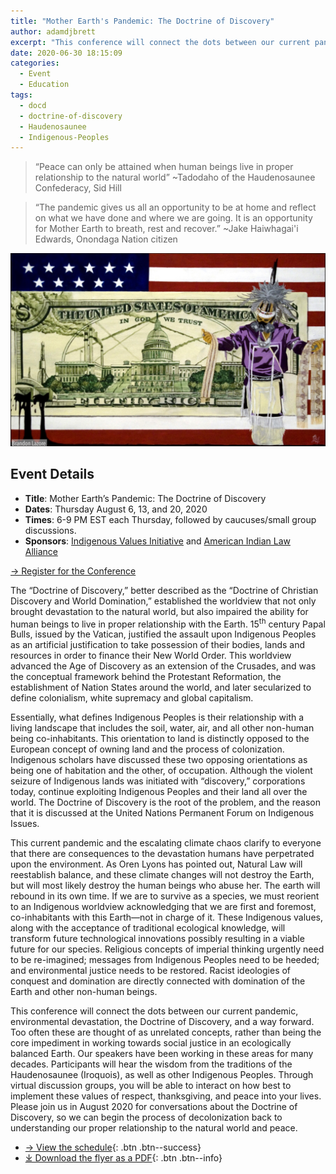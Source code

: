 ```yaml
---
title: "Mother Earth's Pandemic: The Doctrine of Discovery"
author: adamdjbrett
excerpt: "This conference will connect the dots between our current pandemic, environmental devastation, the Doctrine of Discovery, and a way forward."
date: 2020-06-30 18:15:09
categories:
  - Event
  - Education
tags:
  - docd
  - doctrine-of-discovery
  - Haudenosaunee
  - Indigenous-Peoples
---
```

> “Peace can only be attained when human beings live in proper relationship to the natural world” ~Tadodaho of the Haudenosaunee Confederacy, Sid Hill

> “The pandemic gives us all an opportunity to be at home and reflect on what we have done and where we are going. It is an opportunity for Mother Earth to breath, rest and recover.” ~Jake Haiwhagai'i Edwards, Onondaga Nation citizen

[!["Photo credit: Broken Treaties by **Brandon Lazore**"](/assets/img/Broken-Treaties-Brandon-Lazore-Web-credit.jpg)](/assets/img/Broken-Treaties-Brandon-Lazore-Web-credit.jpg)


## Event Details

*   **Title**: Mother Earth’s Pandemic: The Doctrine of Discovery
*   **Dates**: Thursday August 6, 13, and 20, 2020
*   **Times**: 6-9 PM EST each Thursday, followed by caucuses/small group discussions.
*   **Sponsors**: [Indigenous Values Initiative](https://indigenousvalues.org) and [American Indian Law Alliance](https://aila.ngo)

[→ Register for the Conference](https://indigenousvalues.org/mother-earths-pandemic/)

The “Doctrine of Discovery,” better described as the “Doctrine of Christian Discovery and World Domination,” established the worldview that not only brought devastation to the natural world, but also impaired the ability for human beings to live in proper relationship with the Earth. 15<sup>th</sup> century Papal Bulls, issued by the Vatican, justified the assault upon Indigenous Peoples as an artificial justification to take possession of their bodies, lands and resources in order to finance their New World Order. This worldview advanced the Age of Discovery as an extension of the Crusades, and was the conceptual framework behind the Protestant Reformation, the establishment of Nation States around the world, and later secularized to define colonialism, white supremacy and global capitalism.

Essentially, what defines Indigenous Peoples is their relationship with a living landscape that includes the soil, water, air, and all other non-human being co-inhabitants. This orientation to land is distinctly opposed to the European concept of owning land and the process of colonization. Indigenous scholars have discussed these two opposing orientations as being one of habitation and the other, of occupation. Although the violent seizure of Indigenous lands was initiated with “discovery,” corporations today, continue exploiting Indigenous Peoples and their land all over the world. The Doctrine of Discovery is the root of the problem, and the reason that it is discussed at the United Nations Permanent Forum on Indigenous Issues.

This current pandemic and the escalating climate chaos clarify to everyone that there are consequences to the devastation humans have perpetrated upon the environment. As Oren Lyons has pointed out, Natural Law will reestablish balance, and these climate changes will not destroy the Earth, but will most likely destroy the human beings who abuse her. The earth will rebound in its own time. If we are to survive as a species, we must reorient to an Indigenous worldview acknowledging that we are first and foremost, co-inhabitants with this Earth—not in charge of it. These Indigenous values, along with the acceptance of traditional ecological knowledge, will transform future technological innovations possibly resulting in a viable future for our species. Religious concepts of imperial thinking urgently need to be re-imagined; messages from Indigenous Peoples need to be heeded; and environmental justice needs to be restored. Racist ideologies of conquest and domination are directly connected with domination of the Earth and other non-human beings.

This conference will connect the dots between our current pandemic, environmental devastation, the Doctrine of Discovery, and a way forward. Too often these are thought of as unrelated concepts, rather than being the core impediment in working towards social justice in an ecologically balanced Earth. Our speakers have been working in these areas for many decades. Participants will hear the wisdom from the traditions of the Haudenosaunee (Iroquois), as well as other Indigenous Peoples. Through virtual discussion groups, you will be able to interact on how best to implement these values of respect, thanksgiving, and peace into your lives. Please join us in August 2020 for conversations about the Doctrine of Discovery, so we can begin the process of decolonization back to understanding our proper relationship to the natural world and peace.

- [→ View the schedule](https://indigenousvalues.org/mother-earths-pandemic/){: .btn .btn--success}
- [⤓ Download the flyer as a PDF](/assets/pdfs/mother-earth-pandemic-doctrine-discovery-2020.pdf){: .btn .btn--info}
